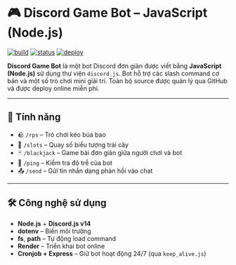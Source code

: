# 🎮 Discord Game Bot – JavaScript (Node.js)

[![build](https://img.shields.io/badge/build-passing-brightgreen)]()
[![status](https://img.shields.io/badge/status-online-blue)]()
[![deploy](https://img.shields.io/badge/hosted%20on-Render-orange)](https://render.com)

**Discord Game Bot** là một bot Discord đơn giản được viết bằng **JavaScript (Node.js)** sử dụng thư viện `discord.js`. Bot hỗ trợ các slash command cơ bản và một số trò chơi mini giải trí. Toàn bộ source được quản lý qua GitHub và được deploy online miễn phí.

---

## 🎯 Tính năng

- 🪨 `/rps` – Trò chơi kéo búa bao
- 🎰 `/slots` – Quay số biểu tượng trái cây
- 🃏 `/blackjack` – Game bài đơn giản giữa người chơi và bot
- 📶 `/ping` – Kiểm tra độ trễ của bot
- 📤 `/send` – Gửi tin nhắn dạng phàn hồi vào chat

---

## 🛠 Công nghệ sử dụng

- **Node.js** + **Discord.js v14**
- **dotenv** – Biến môi trường
- **fs**, **path** – Tự động load command
- **Render** – Triển khai bot online
- **Cronjob + Express** – Giữ bot hoạt động 24/7 (qua `keep_alive.js`)

